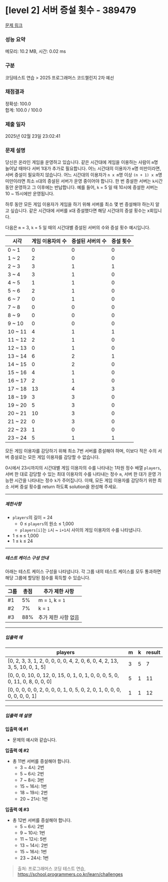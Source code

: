 # [level 2] 서버 증설 횟수 - 389479 

[문제 링크](https://school.programmers.co.kr/learn/courses/30/lessons/389479) 

### 성능 요약

메모리: 10.2 MB, 시간: 0.02 ms

### 구분

코딩테스트 연습 > 2025 프로그래머스 코드챌린지 2차 예선

### 채점결과

정확성: 100.0<br/>합계: 100.0 / 100.0

### 제출 일자

2025년 02월 23일 23:02:41

### 문제 설명

<p>당신은 온라인 게임을 운영하고 있습니다. 같은 시간대에 게임을 이용하는 사람이 <code>m</code>명 늘어날 때마다 서버 1대가 추가로 필요합니다. 어느 시간대의 이용자가 <code>m</code>명 미만이라면, 서버 증설이 필요하지 않습니다. 어느 시간대의 이용자가 <code>n x m</code>명 이상 <code>(n + 1) x m</code>명 미만이라면 최소 <code>n</code>대의 증설된 서버가 운영 중이어야 합니다. 한 번 증설한 서버는 <code>k</code>시간 동안 운영하고 그 이후에는 반납합니다. 예를 들어, <code>k</code> = 5 일 때 10시에 증설한 서버는 10 ~ 15시에만 운영됩니다.</p>

<p>하루 동안 모든 게임 이용자가 게임을 하기 위해 서버를 최소 몇 번 증설해야 하는지 알고 싶습니다. 같은 시간대에 서버를 x대 증설했다면 해당 시간대의 증설 횟수는 x회입니다.</p>

<p>다음은 <code>m</code> = 3, <code>k</code> = 5 일 때의 시간대별 증설된 서버의 수와 증설 횟수 예시입니다.</p>
<table class="table">
        <thead><tr>
<th>시각</th>
<th>게임 이용자의 수</th>
<th>증설된 서버의 수</th>
<th>증설 횟수</th>
</tr>
</thead>
        <tbody><tr>
<td>0 ~ 1</td>
<td>0</td>
<td>0</td>
<td>0</td>
</tr>
<tr>
<td>1 ~ 2</td>
<td>2</td>
<td>0</td>
<td>0</td>
</tr>
<tr>
<td>2 ~ 3</td>
<td>3</td>
<td>1</td>
<td>1</td>
</tr>
<tr>
<td>3 ~ 4</td>
<td>3</td>
<td>1</td>
<td>0</td>
</tr>
<tr>
<td>4 ~ 5</td>
<td>1</td>
<td>1</td>
<td>0</td>
</tr>
<tr>
<td>5 ~ 6</td>
<td>2</td>
<td>1</td>
<td>0</td>
</tr>
<tr>
<td>6 ~ 7</td>
<td>0</td>
<td>1</td>
<td>0</td>
</tr>
<tr>
<td>7 ~ 8</td>
<td>0</td>
<td>0</td>
<td>0</td>
</tr>
<tr>
<td>8 ~ 9</td>
<td>0</td>
<td>0</td>
<td>0</td>
</tr>
<tr>
<td>9 ~ 10</td>
<td>0</td>
<td>0</td>
<td>0</td>
</tr>
<tr>
<td>10 ~ 11</td>
<td>4</td>
<td>1</td>
<td>1</td>
</tr>
<tr>
<td>11 ~ 12</td>
<td>2</td>
<td>1</td>
<td>0</td>
</tr>
<tr>
<td>12 ~ 13</td>
<td>0</td>
<td>1</td>
<td>0</td>
</tr>
<tr>
<td>13 ~ 14</td>
<td>6</td>
<td>2</td>
<td>1</td>
</tr>
<tr>
<td>14 ~ 15</td>
<td>0</td>
<td>2</td>
<td>0</td>
</tr>
<tr>
<td>15 ~ 16</td>
<td>4</td>
<td>1</td>
<td>0</td>
</tr>
<tr>
<td>16 ~ 17</td>
<td>2</td>
<td>1</td>
<td>0</td>
</tr>
<tr>
<td>17 ~ 18</td>
<td>13</td>
<td>4</td>
<td>3</td>
</tr>
<tr>
<td>18 ~ 19</td>
<td>3</td>
<td>3</td>
<td>0</td>
</tr>
<tr>
<td>19 ~ 20</td>
<td>5</td>
<td>3</td>
<td>0</td>
</tr>
<tr>
<td>20 ~ 21</td>
<td>10</td>
<td>3</td>
<td>0</td>
</tr>
<tr>
<td>21 ~ 22</td>
<td>0</td>
<td>3</td>
<td>0</td>
</tr>
<tr>
<td>22 ~ 23</td>
<td>1</td>
<td>0</td>
<td>0</td>
</tr>
<tr>
<td>23 ~ 24</td>
<td>5</td>
<td>1</td>
<td>1</td>
</tr>
</tbody>
      </table>
<p>모든 게임 이용자를 감당하기 위해 최소 7번 서버를 증설해야 하며, 이보다 적은 수의 서버 증설로는 모든 게임 이용자를 감당할 수 없습니다.</p>

<p>0시에서 23시까지의 시간대별 게임 이용자의 수를 나타내는 1차원 정수 배열 <code>players</code>, 서버 한 대로 감당할 수 있는 최대 이용자의 수를 나타내는 정수 <code>m</code>, 서버 한 대가 운영 가능한 시간을 나타내는 정수 <code>k</code>가 주어집니다. 이때, 모든 게임 이용자를 감당하기 위한 최소 서버 증설 횟수를 return 하도록 solution을 완성해 주세요.</p>

<hr>

<h5>제한사항</h5>

<ul>
<li><code>players</code>의 길이 = 24

<ul>
<li>0 ≤ <code>players</code>의 원소 ≤ 1,000</li>
<li><code>players[i]</code>는 <code>i</code>시 ~ <code>i+1</code>시 사이의 게임 이용자의 수를 나타냅니다.</li>
</ul></li>
<li>1 ≤ <code>m</code> ≤ 1,000</li>
<li>1 ≤ <code>k</code> ≤ 24</li>
</ul>

<hr>

<h5>테스트 케이스 구성 안내</h5>

<p>아래는 테스트 케이스 구성을 나타냅니다. 각 그룹 내의 테스트 케이스를 모두 통과하면 해당 그룹에 할당된 점수를 획득할 수 있습니다.</p>
<table class="table">
        <thead><tr>
<th>그룹</th>
<th>총점</th>
<th>추가 제한 사항</th>
</tr>
</thead>
        <tbody><tr>
<td>#1</td>
<td>5%</td>
<td>m = <code>1</code>, k = <code>1</code></td>
</tr>
<tr>
<td>#2</td>
<td>7%</td>
<td>k = <code>1</code></td>
</tr>
<tr>
<td>#3</td>
<td>88%</td>
<td>추가 제한 사항 없음</td>
</tr>
</tbody>
      </table>
<hr>

<h5>입출력 예</h5>
<table class="table">
        <thead><tr>
<th>players</th>
<th>m</th>
<th>k</th>
<th>result</th>
</tr>
</thead>
        <tbody><tr>
<td>[0, 2, 3, 3, 1, 2, 0, 0, 0, 0, 4, 2, 0, 6, 0, 4, 2, 13, 3, 5, 10, 0, 1, 5]</td>
<td>3</td>
<td>5</td>
<td>7</td>
</tr>
<tr>
<td>[0, 0, 0, 10, 0, 12, 0, 15, 0, 1, 0, 1, 0, 0, 0, 5, 0, 0, 11, 0, 8, 0, 0, 0]</td>
<td>5</td>
<td>1</td>
<td>11</td>
</tr>
<tr>
<td>[0, 0, 0, 0, 0, 2, 0, 0, 0, 1, 0, 5, 0, 2, 0, 1, 0, 0, 0, 0, 0, 0, 0, 1]</td>
<td>1</td>
<td>1</td>
<td>12</td>
</tr>
</tbody>
      </table>
<hr>

<h5>입출력 예 설명</h5>

<p><strong>입출력 예 #1</strong></p>

<ul>
<li>문제의 예시와 같습니다.</li>
</ul>

<p><strong>입출력 예 #2</strong></p>

<ul>
<li>총 11번 서버를 증설해야 합니다.

<ul>
<li>3 ~ 4시: 2번</li>
<li>5 ~ 6시: 2번</li>
<li>7 ~ 8시: 3번</li>
<li>15 ~ 16시: 1번</li>
<li>18 ~ 19시: 2번</li>
<li>20 ~ 21시: 1번</li>
</ul></li>
</ul>

<p><strong>입출력 예 #3</strong></p>

<ul>
<li>총 12번 서버를 증설해야 합니다.

<ul>
<li>5 ~ 6시: 2번</li>
<li>9 ~ 10시: 1번</li>
<li>11 ~ 12시: 5번</li>
<li>13 ~ 14시: 2번</li>
<li>15 ~ 16시: 1번</li>
<li>23 ~ 24시: 1번</li>
</ul></li>
</ul>


> 출처: 프로그래머스 코딩 테스트 연습, https://school.programmers.co.kr/learn/challenges